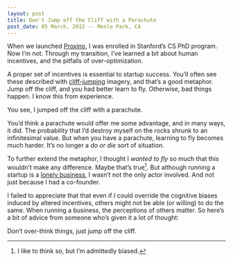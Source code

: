 ```yaml
---
layout: post
title: Don't Jump off the Cliff with a Parachute
post_date: 05 March, 2012 -- Menlo Park, CA
---
```


When we launched [Proxino](http://proxino.com), I was enrolled in
Stanford’s CS PhD program. Now I’m not. Through my transition, I’ve
learned a bit about human incentives, and the pitfalls of
over-optimization.

A proper set of incentives is essential to startup success. You’ll often
see these described with
[cliff-jumping](https://www.google.com/search?sourceid=chrome&ie=UTF-8&q=startups+jump+off+cliff+fly#hl=en&sclient=psy-ab&q=startups+jump+off+cliff+&pbx=1&oq=startups+jump+off+cliff+&aq=f&aqi=&aql=&gs_sm=3&gs_upl=26901l27247l0l27456l3l3l0l0l0l0l113l283l1.2l3l0&gs_l=serp.3...26901l27247l0l27456l3l3l0l0l0l0l113l283l1j2l3l0&bav=on.2,or.r_gc.r_pw.r_cp.r_qf.,cf.osb&fp=24191f1b078a19c4&biw=1290&bih=1058)
imagery, and that’s a good metaphor. Jump off the cliff, and you had
better learn to fly. Otherwise, bad things happen. I know this from
experience.

You see, I jumped off the cliff with a parachute.

You’d think a parachute would offer me some advantage, and in many ways,
it did. The probability that I’d destroy myself on the rocks shrunk to
an infinitesimal value. But when you have a parachute, learning to fly
becomes much harder. It’s no longer a *do or die* sort of situation.

To further extend the metaphor, I thought I *wanted to fly* so much that
this wouldn’t make any difference. Maybe that’s true[^1]. But
although running a startup is a [lonely
business](http://thinkexist.com/quotation/the-summer-founders-program-fixes-the-common/563217.html),
I wasn’t not the only actor involved. And not just because I had a
co-founder.

I failed to appreciate that that even if *I* could override the
cognitive biases induced by altered incentives, others might not be able
(or willing) to do the same. When running a business, the perceptions of
others matter. So here’s a bit of advice from someone who’s given it a
lot of thought:

Don’t over-think things, just jump off the cliff.

[^1]: I like to think so, but I’m admittedly biased.
